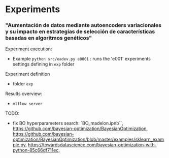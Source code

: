 # Experiments 

### "Aumentación de datos mediante autoencoders variacionales y su impacto en estrategias de selección de características basadas en algoritmos genéticos"

Experiment execution:   
- Example `python src/eadev.py e0001` : runs the 'e001' experiments settings defining in  `exp` folder

Experiment definition   
- folder `exp`    

Results overview:    
- `mlflow server`  

TODO:
- fix BO hyperparameters search: `BO_madelon.ipnb``, https://github.com/bayesian-optimization/BayesianOptimization,
  https://github.com/bayesian-optimization/BayesianOptimization/blob/master/examples/sklearn_example.py, 
  https://towardsdatascience.com/bayesian-optimization-with-python-85c66df711ec, 